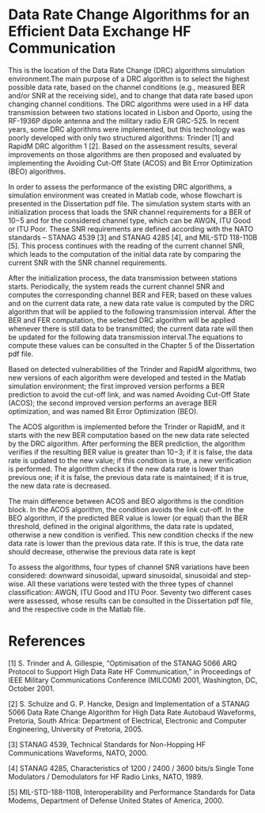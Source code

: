 # Data Rate Change Algorithms for an Efficient Data Exchange HF Communication

This is the location of the Data Rate Change (DRC) algorithms simulation environment.The main purpose of a DRC algorithm is to select the highest possible data rate, based on the channel conditions (e.g., measured BER and/or SNR at the receiving side), and to change that data rate based upon changing channel conditions. The DRC algorithms were used in a HF data transmission between two stations located in Lisbon and Oporto, using the RF-1936P dipole antenna and the military radio E/R GRC-525. In recent years, some DRC algorithms were implemented, but this technology was poorly developed with only two structured algorithms: Trinder [1] and RapidM DRC algorithm 1 [2]. Based on the assessment results, several improvements on those algorithms are then proposed and evaluated by implementing the Avoiding Cut-Off State (ACOS) and Bit Error Optimization (BEO) algorithms.

In order to assess the performance of the existing DRC algorithms, a simulation environment was created in Matlab code, whose flowchart is presented in the Dissertation pdf file. The simulation system starts with an initialization process that loads the SNR channel requirements for a BER of 10−5 and for the considered channel type, which can be AWGN, ITU Good or ITU Poor. These SNR requirements are defined according with the NATO standards – STANAG 4539 [3] and STANAG 4285 [4], and MIL-STD 118-110B [5].  This process continues with the reading of the current channel SNR, which leads to the computation of the initial data rate by comparing the current SNR with the SNR channel requirements.

After the initialization process, the data transmission between stations starts. Periodically, the system reads the current channel SNR and computes the corresponding channel BER and FER; based on these values and on the current data rate, a new data rate value is computed by the DRC algorithm that will be applied to the following transmission interval. After the BER and FER computation, the selected DRC algorithm will be applied whenever there is still data to be transmitted; the current data rate will then be updated for the following data transmission interval.The equations to compute these values can be consulted in the Chapter 5 of the Dissertation pdf file. 

Based on detected vulnerabilities of the Trinder and RapidM algorithms, two new versions of each algorithm were developed and tested in the Matlab simulation environment; the first improved version performs a BER prediction to avoid the cut-off link, and was named Avoiding Cut-Off State (ACOS); the second improved version performs an average BER optimization, and was named Bit Error Optimization (BEO). 

The ACOS algorithm is implemented before the Trinder or RapidM, and it starts with the new BER computation based on the new data rate selected by the DRC algorithm. After performing the BER prediction, the algorithm verifies if the resulting BER value is greater than 10−3; if it is false, the data rate is updated to the new value; if this condition is true, a new verification is performed. The algorithm checks if the new data rate is lower than previous one; if it is false, the previous data rate is maintained; if it is true, the new data rate is decreased. 

The main difference between ACOS and BEO algorithms is the condition block. In the ACOS algorithm, the condition avoids the link cut-off. In the BEO algorithm, if the predicted BER value is lower (or equal) than the BER threshold, defined in the original algorithms, the data rate is updated, otherwise a new condition is verified. This new condition checks if the new data rate is lower than the previous data rate. If this is true, the data rate should decrease, otherwise the previous data rate is kept

To assess the algorithms, four types of channel SNR variations have been considered: downward sinusoidal, upward sinusoidal, sinusoidal and step-wise. All these variations were tested with the three types of channel classification: AWGN, ITU Good and ITU Poor. Seventy two different cases were assessed, whose results can be consulted in the Dissertation pdf file, and the respective code in the Matlab file.

# References
[1] S. Trinder and A. Gillespie, “Optimisation of the STANAG 5066 ARQ Protocol to Support High Data Rate HF Communication,” in Proceedings of IEEE Military Communications Conference (MILCOM) 2001, Washington, DC, October 2001.

[2] S. Schulze and G. P. Hancke, Design and Implementation of a STANAG 5066 Data Rate Change Algorithm for High Data Rate Autobaud Waveforms,  Pretoria, South Africa: Department of Electrical, Electronic and Computer Engineering, University of Pretoria, 2005.

[3] STANAG 4539, Technical Standards for Non-Hopping HF Communications Waveforms, NATO, 2000.

[4] STANAG 4285, Characteristics of 1200 / 2400 / 3600 bits/s Single Tone Modulators / Demodulators for HF Radio Links, NATO, 1989.

[5] MIL-STD-188-110B, Interoperability and Performance Standards for Data Modems, Department of Defense United States of America, 2000.
